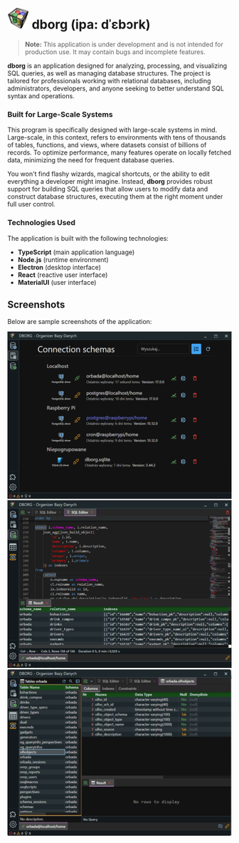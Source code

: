 # <img src="resources/dborg.png" alt="Alt text" width="48" height="48"> dborg (ipa: dˈɛbɔrk)

> **Note:** This application is under development and is not intended for production use. It may contain bugs and incomplete features.

**dborg** is an application designed for analyzing, processing, and visualizing SQL queries, as well as managing database structures. The project is tailored for professionals working with relational databases, including administrators, developers, and anyone seeking to better understand SQL syntax and operations.

### Built for Large-Scale Systems

This program is specifically designed with large-scale systems in mind. Large-scale, in this context, refers to environments with tens of thousands of tables, functions, and views, where datasets consist of billions of records. To optimize performance, many features operate on locally fetched data, minimizing the need for frequent database queries.

You won't find flashy wizards, magical shortcuts, or the ability to edit everything a developer might imagine. Instead, **dborg** provides robust support for building SQL queries that allow users to modify data and construct database structures, executing them at the right moment under full user control.

### Technologies Used

The application is built with the following technologies:
- **TypeScript** (main application language)
- **Node.js** (runtime environment)
- **Electron** (desktop interface)
- **React** (reactive user interface)
- **MaterialUI** (user interface)

## Screenshots

Below are sample screenshots of the application:

![Schema List](doc/screenshots/schema-list.png )
![Sql Editor and Result](doc/screenshots/sql-editor-and-result.png)
![Defined plugin slot - tables view](doc/screenshots/tables-view.png)
